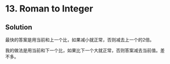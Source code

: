 # 13. Roman to Integer

## Solution

最快的答案是用当前和上一个比，如果减小就正常，否则减去上一个的2倍。

我的做法是用当前和下一个比，如果比下一个大就正常，否则答案减去当前值。差不多。
